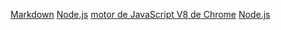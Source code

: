 
[Markdown](https://es.wikipedia.org/wiki/Markdown)
[Node.js](https://nodejs.org/dev009)
[motor de JavaScript V8 de Chrome](https://developers.google.com/v8/)
 [Node.js](https://nodejs.org/dev009)
   